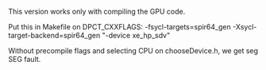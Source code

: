 This version works only with compiling the GPU code.

Put this in Makefile on DPCT_CXXFLAGS:
-fsycl-targets=spir64_gen -Xsycl-target-backend=spir64_gen "-device xe_hp_sdv"

Without precompile flags and selecting CPU on chooseDevice.h, we get seg SEG fault.
